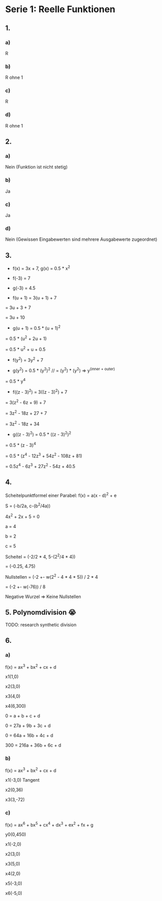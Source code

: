 # Serie 1: Reelle Funktionen

## 1.

### a)

R

### b)

R ohne 1

### c)

R

### d)

R ohne 1

## 2.

### a)

Nein (Funktion ist nicht stetig)

### b)

Ja

### c)

Ja

### d)

Nein (Gewissen Eingabewerten sind mehrere Ausgabewerte zugeordnet)

## 3.

- f(x) = 3x + 7, g(x) = 0.5 * x<sup>2</sup>

- f(-3) = 7

- g(-3) = 4.5

- f(u + 1) = 3(u + 1) + 7

= 3u + 3 + 7

= 3u + 10

- g(u + 1) = 0.5 * (u + 1)<sup>2</sup>

= 0.5 * (u<sup>2</sup> + 2u + 1)

= 0.5 * u<sup>2</sup> + u + 0.5

- f(y<sup>2</sup>) = 3y<sup>2</sup> + 7

- g(y<sup>2</sup>) = 0.5 * (y<sup>2</sup>)<sup>2</sup> // = (y<sup>2</sup>) * (y<sup>2</sup>) => y<sup>(inner + outer)</sup>

= 0.5 * y<sup>4</sup>

- f((z - 3)<sup>2</sup>) = 3((z - 3)<sup>2</sup>) + 7

= 3(z<sup>2</sup> - 6z + 9) + 7

= 3z<sup>2</sup> - 18z + 27 + 7

= 3z<sup>2</sup> - 18z + 34

- g((z - 3)<sup>2</sup>) = 0.5 * ((z - 3)<sup>2</sup>)<sup>2</sup>

= 0.5 * (z - 3)<sup>4</sup>

= 0.5 * (z<sup>4</sup> - 12z<sup>3</sup> + 54z<sup>2</sup> - 108z + 81)

= 0.5z<sup>4</sup> - 6z<sup>3</sup> + 27z<sup>2</sup> - 54z + 40.5

## 4.

Scheitelpunktformel einer Parabel: f(x) = a(x - d)<sup>2</sup> + e

S = (-b/2a, c-(b<sup>2</sup>/4a))

4x<sup>2</sup> + 2x + 5 = 0

a = 4

b = 2

c = 5

Scheitel = (-2/2 * 4, 5-(2<sup>2</sup>/4 * 4))

= (-0.25, 4.75)

Nullstellen = (-2 +- w(2<sup>2</sup> - 4 * 4 * 5)) / 2 * 4

= (-2 +- w(-76)) / 8

Negative Wurzel => Keine Nullstellen

## 5. Polynomdivision :sob:

TODO: research synthetic division

## 6.

### a)

f(x) = ax<sup>3</sup> + bx<sup>2</sup> + cx + d

x1(1,0)

x2(3,0)

x3(4,0)

x4(6,300)

0 = a + b + c + d

0 = 27a + 9b + 3c + d

0 = 64a + 16b + 4c + d

300 = 216a + 36b + 6c + d

### b)

f(x) = ax<sup>3</sup> + bx<sup>2</sup> + cx + d

x1(-3,0) Tangent

x2(0,36)

x3(3,-72)

### c)

f(x) = ax<sup>6</sup> + bx<sup>5</sup> + cx<sup>4</sup> + dx<sup>3</sup> + ex<sup>2</sup> + fx + g

y0(0,450)

x1(-2,0)

x2(3,0)

x3(5,0)

x4(2,0)

x5(-3,0)

x6(-5,0)
